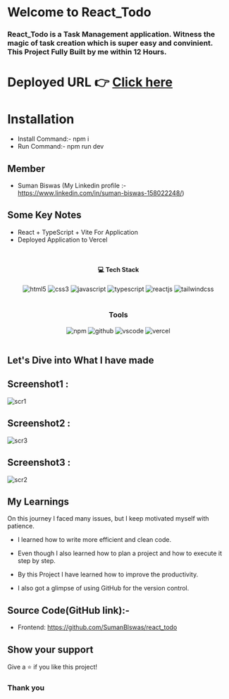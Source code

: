 # Welcome to React_Todo

<h3>React_Todo is a Task Management application. Witness the magic of task creation which is super easy and convinient. This Project Fully Built by me within 12 Hours.
</h3>

# Deployed URL 👉 [Click here](https://react-todo-45f980rmj-sumanblswas.vercel.app/)

# Installation

- Install Command:- npm i
- Run Command:- npm run dev

## Member

- Suman Biswas (My Linkedin profile :- https://www.linkedin.com/in/suman-biswas-158022248/)
  <br/>

## Some Key Notes

- React + TypeScript + Vite For Application
- Deployed Application to Vercel


<br/>
<h4 align="center">💻 Tech Stack</h4>
 <div align="center">
 <img src = "https://img.shields.io/badge/html5-%23E34F26.svg?style=for-the-badge&logo=html5&logoColor=white" align="center" alt="html5">
 <img src = "https://img.shields.io/badge/css3-%231572B6.svg?style=for-the-badge&logo=css3&logoColor=white" align="center" alt="css3">
 <img src="https://img.shields.io/badge/javascript-%23323330.svg?style=for-the-badge&logo=javascript&logoColor=%23F7DF1E"  align="center" alt="javascript" />
   <img src="https://img.shields.io/badge/typescript-%23323330.svg?style=for-the-badge&logo=typescript&logoColor=%23F7DF1E"  align="center" alt="typescript" />
 <img src="https://img.shields.io/badge/React-20232A?style=for-the-badge&logo=react&logoColor=61DAFB"  align="center" alt="reactjs" />
   <img src = "https://img.shields.io/badge/tailwindcss-%234ED1C5.svg?style=for-the-badge&logo=tailwindcss&logoColor=white" align="center" alt="tailwindcss"/>
</div>
<br/>

<div align="center"><h3 align="center">Tools</h3> 
  <img src = "https://img.shields.io/badge/NPM-%23000000.svg?style=for-the-badge&logo=npm&logoColor=white" align="center" alt="npm">
  <img src="https://img.shields.io/badge/GitHub-100000?style=for-the-badge&logo=github&logoColor=white"  align="center" alt="github"/>
   <img src="https://img.shields.io/badge/Visual%20Studio-5C2D91.svg?style=for-the-badge&logo=visual-studio&logoColor=white"  align="center" alt="vscode"/>
    <img src="https://img.shields.io/badge/vercel-%23000000.svg?style=for-the-badge&logo=vercel&logoColor=white"  align="center" alt="vercel"/>
</div>
<br/>

## Let's Dive into What I have made








## Screenshot1 :

![scr1](https://github.com/SumanBlswas/react_todo/assets/112753516/c8eeeed2-18d9-41c2-95c1-70945bd9069c)

## Screenshot2 :

![scr3](https://github.com/SumanBlswas/react_todo/assets/112753516/ae3696fb-c25a-4a60-bb3c-dae30c459413)

## Screenshot3 :

![scr2](https://github.com/SumanBlswas/react_todo/assets/112753516/5e6c1617-75ae-49b8-aabd-9f21efd5bdbe)



## My Learnings

On this journey I faced many issues, but I keep motivated myself with patience.

- I learned how to write more efficient and clean code.

- Even though I also learned how to plan a project and how to execute it step by step.

- By this Project I have learned how to improve the productivity.

- I also got a glimpse of using GitHub for the version control.

## Source Code(GitHub link):- 
- Frontend: https://github.com/SumanBlswas/react_todo

## Show your support

Give a ⭐️ if you like this project!

### Thank you
